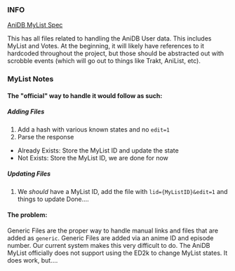 ### INFO
[AniDB MyList Spec](https://wiki.anidb.net/w/UDP_API_Definition#MyList_Commands)

This has all files related to handling the AniDB User data. This includes MyList and Votes. At the beginning, it will likely have references to it hardcoded throughout the project, but those should be abstracted out with scrobble events (which will go out to things like Trakt, AniList, etc).

### MyList Notes
#### The "official" way to handle it would follow as such:
##### Adding Files 
1. Add a hash with various known states and no `edit=1`
2. Parse the response
  - Already Exists: Store the MyList ID and update the state
  - Not Exists: Store the MyList ID, we are done for now

##### Updating Files
1. We *should* have a MyList ID, add the file with `lid={MyListID}&edit=1` and things to update
Done....

#### The problem:
Generic Files are the proper way to handle manual links and files that are added as `generic`. Generic Files are added via an anime ID and episode number.
Our current system makes this very difficult to do.
The AniDB MyList officially does not support using the ED2k to change MyList states. It does work, but....